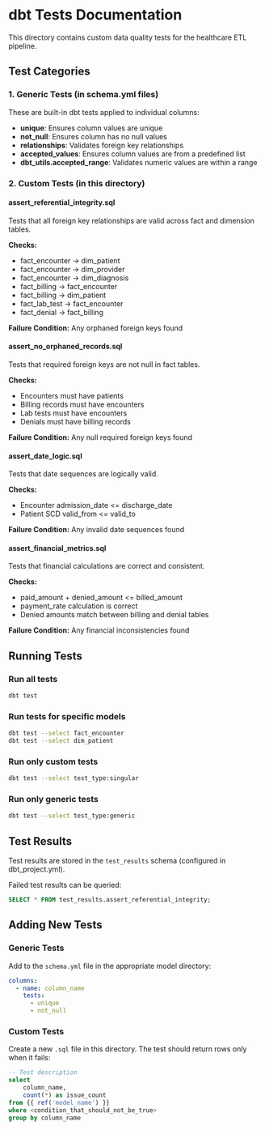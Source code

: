 # dbt Tests Documentation

This directory contains custom data quality tests for the healthcare ETL pipeline.

## Test Categories

### 1. Generic Tests (in schema.yml files)

These are built-in dbt tests applied to individual columns:

- **unique**: Ensures column values are unique
- **not_null**: Ensures column has no null values
- **relationships**: Validates foreign key relationships
- **accepted_values**: Ensures column values are from a predefined list
- **dbt_utils.accepted_range**: Validates numeric values are within a range

### 2. Custom Tests (in this directory)

#### assert_referential_integrity.sql
Tests that all foreign key relationships are valid across fact and dimension tables.

**Checks:**
- fact_encounter → dim_patient
- fact_encounter → dim_provider
- fact_encounter → dim_diagnosis
- fact_billing → fact_encounter
- fact_billing → dim_patient
- fact_lab_test → fact_encounter
- fact_denial → fact_billing

**Failure Condition:** Any orphaned foreign keys found

#### assert_no_orphaned_records.sql
Tests that required foreign keys are not null in fact tables.

**Checks:**
- Encounters must have patients
- Billing records must have encounters
- Lab tests must have encounters
- Denials must have billing records

**Failure Condition:** Any null required foreign keys found

#### assert_date_logic.sql
Tests that date sequences are logically valid.

**Checks:**
- Encounter admission_date <= discharge_date
- Patient SCD valid_from <= valid_to

**Failure Condition:** Any invalid date sequences found

#### assert_financial_metrics.sql
Tests that financial calculations are correct and consistent.

**Checks:**
- paid_amount + denied_amount <= billed_amount
- payment_rate calculation is correct
- Denied amounts match between billing and denial tables

**Failure Condition:** Any financial inconsistencies found

## Running Tests

### Run all tests
```bash
dbt test
```

### Run tests for specific models
```bash
dbt test --select fact_encounter
dbt test --select dim_patient
```

### Run only custom tests
```bash
dbt test --select test_type:singular
```

### Run only generic tests
```bash
dbt test --select test_type:generic
```

## Test Results

Test results are stored in the `test_results` schema (configured in dbt_project.yml).

Failed test results can be queried:
```sql
SELECT * FROM test_results.assert_referential_integrity;
```

## Adding New Tests

### Generic Tests
Add to the `schema.yml` file in the appropriate model directory:

```yaml
columns:
  - name: column_name
    tests:
      - unique
      - not_null
```

### Custom Tests
Create a new `.sql` file in this directory. The test should return rows only when it fails:

```sql
-- Test description
select
    column_name,
    count(*) as issue_count
from {{ ref('model_name') }}
where <condition_that_should_not_be_true>
group by column_name
```
